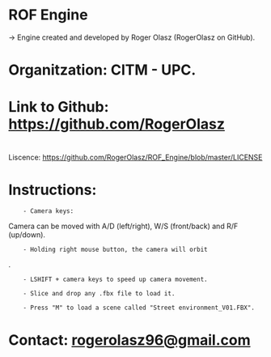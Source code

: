 # ROF Engine

 -> Engine created and developed by Roger Olasz (RogerOlasz on GitHub).

# Organitzation: CITM - UPC.

# Link to Github: https://github.com/RogerOlasz

#
 Liscence: https://github.com/RogerOlasz/ROF_Engine/blob/master/LICENSE

# Instructions:

 

		- Camera keys:
 Camera can be moved with A/D (left/right), W/S (front/back) and R/F (up/down).
 
   
		- Holding right mouse button, the camera will orbit
.

		- LSHIFT + camera keys to speed up camera movement.
	
		- Slice and drop any .fbx file to load it.

		- Press "M" to load a scene called "Street environment_V01.FBX".


# Contact: rogerolasz96@gmail.com